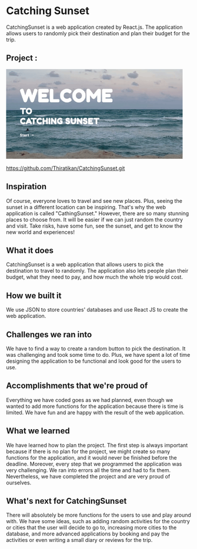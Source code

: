 # Catching Sunset

CatchingSunset is a web application created by React.js. The application allows users to randomly pick their destination and plan their budget for the trip.

## Project :

![Alt text](/public/img/sunset.gif "CatchingSunset")

https://github.com/Thiratikan/CatchingSunset.git

## Inspiration

Of course, everyone loves to travel and see new places. Plus, seeing the sunset in a different location can be inspiring. That's why the web application is called "CathingSunset." However, there are so many stunning places to choose from. It will be easier if we can just random the country and visit. Take risks, have some fun, see the sunset, and get to know the new world and experiences!

## What it does

CatchingSunset is a web application that allows users to pick the destination to travel to randomly. The application also lets people plan their budget, what they need to pay, and how much the whole trip would cost.

## How we built it

We use JSON to store countries' databases and use React JS to create the web application.

## Challenges we ran into

We have to find a way to create a random button to pick the destination. It was challenging and took some time to do. Plus, we have spent a lot of time designing the application to be functional and look good for the users to use.

## Accomplishments that we're proud of

Everything we have coded goes as we had planned, even though we wanted to add more functions for the application because there is time is limited. We have fun and are happy with the result of the web application.

## What we learned

We have learned how to plan the project. The first step is always important because if there is no plan for the project, we might create so many functions for the application, and it would never be finished before the deadline. Moreover, every step that we programmed the application was very challenging. We ran into errors all the time and had to fix them. Nevertheless, we have completed the project and are very proud of ourselves.

## What's next for CatchingSunset

There will absolutely be more functions for the users to use and play around with. We have some ideas, such as adding random activities for the country or cities that the user will decide to go to, increasing more cities to the database, and more advanced applications by booking and pay the activities or even writing a small diary or reviews for the trip.
